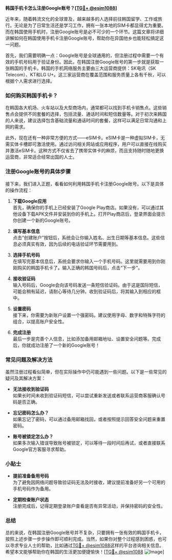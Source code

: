 **韩国手机卡怎么注册Google账号？[[TG💪+ @esim1088](https://t.me/s/esim1088)]**

近年来，随着韩流文化的全球普及，越来越多的人选择前往韩国留学、工作或旅行。无论是为了日常生活还是学习工作，拥有一张本地的SIM卡都显得尤为重要。而在韩国使用手机时，注册Google账号是必不可少的一个环节。这篇文章将详细讲解如何在韩国使用手机卡注册Google账号，帮助你在异国他乡也能轻松搞定这一问题。

首先，我们需要明确一点：Google账号是全球通用的，但注册过程中需要一个有效的手机号码用于验证身份。因此，在韩国注册Google账号的第一步就是获取一张韩国的手机卡。韩国的手机网络服务主要由三大运营商提供：SK电讯（SK Telecom）、KT和LG U+。这三家运营商在覆盖范围和服务质量上各有千秋，可以根据个人需求进行选择。

### 如何购买韩国手机卡？

在韩国各大机场、火车站以及大型商场内，通常都可以找到手机卡销售点。这些销售点会提供不同套餐的选择，包括流量、通话时间和短信数量等。对于初次来韩国的人来说，建议选择包含基础流量和通话时间的套餐，这样可以满足日常沟通和上网的需求。

此外，现在还有一种非常方便的方式——eSIM卡。eSIM卡是一种虚拟SIM卡，无需实体卡槽即可激活使用。通过访问相关网站或应用程序，用户可以直接在线购买并激活eSIM卡。这种方式不仅省去了携带实体卡的麻烦，而且支持随时随地更换运营商，非常适合经常出国的人士。

### 注册Google账号的具体步骤

接下来，我们进入正题，看看如何利用韩国手机卡注册Google账号。以下是具体的操作流程：

1. **下载Google应用**  
   首先，确保你的手机上已经安装了Google Play商店。如果没有，可以通过其他设备下载APK文件并安装到你的手机上。打开Play商店后，登录界面会提示你创建一个新的Google账号。

2. **填写基本信息**  
   点击“创建账户”按钮后，系统会让你输入姓名、出生日期等基本信息。这些信息必须真实有效，因为后续的电话验证环节需要用到。

3. **选择手机号码**  
   在填写完基本信息后，系统会要求你输入一个手机号码。这里就需要用到你刚刚购买的韩国手机卡了。输入正确的韩国号码后，点击“下一步”。

4. **接收验证码**  
   输入号码后，Google会向该号码发送一条短信验证码。由于这是国际短信，可能会稍有延迟，请耐心等待几分钟。收到验证码后，将其输入到相应的框中。

5. **设置密码**  
   接下来，你需要为新账户设置一个强密码。建议使用字母、数字和特殊字符的组合，以提高账户安全性。

6. **完成注册**  
   最后一步是完善个人信息，比如添加备用邮箱地址、设置安全问题等。完成后，你就成功注册了一个新的Google账号！

### 常见问题及解决方法

虽然注册过程看似简单，但在实际操作中仍可能遇到一些问题。以下是一些常见的疑问及其解决方案：

- **无法接收到验证码**  
  如果长时间未收到验证码短信，可以尝试重新发送或者联系运营商客服确认号码是否正确。

- **忘记密码怎么办？**  
  如果忘记了密码，可以通过备用邮箱找回，或者按照提示回答安全问题来重置密码。

- **账号被锁定怎么办？**  
  如果多次输入错误导致账号被锁定，可以等待一段时间后再试，或者直接联系Google官方客服寻求帮助。

### 小贴士

- **提前准备备用号码**  
  为了避免因网络问题导致验证码无法及时接收，建议提前准备好另一个可用的手机号码作为备用。

- **定期检查账户状态**  
  注册完成后，记得定期登录账户查看是否有异常活动，并保持密码的安全性。

### 总结

总的来说，在韩国注册Google账号并不复杂，只要拥有一张有效的韩国手机卡，按照上述步骤一步步操作即可顺利完成。当然，如果你对整个过程感到困惑，也可以寻求专业人士的帮助，比如通过[TG💪+ @esim1088](https://t.me/s/esim1088)这样的平台咨询相关信息。希望本文能够帮助你在韩国的生活更加便捷愉快！[[TG💪+ @esim1088](https://t.me/s/esim1088) ![Image](https://i.postimg.cc/4NQfJmqS/Snipaste-2025-05-13-00-14-12.png)]